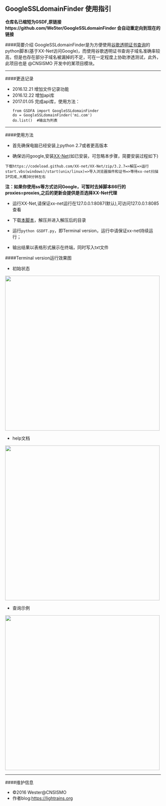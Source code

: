 ## GoogleSSLdomainFinder 使用指引

**仓库名已缩短为GSDF,原链接https://github.com/We5ter/GoogleSSLdomainFinder 会自动重定向到现在的链接**

####简要介绍
GoogleSSLdomainFinder是为方便使用<a href="https://www.google.com/transparencyreport/" target="_blank">谷歌透明证书查询</a>的python脚本(基于XX-Net访问Google)，而使用谷歌透明证书查询子域名准确率较高，但是也存在部分子域名被漏掉的不足，可在一定程度上协助渗透测试，此外，此项目也是 @CNSISMO 开发中的某项目模块。

<hr>

####更迭记录

- 2016.12.21 增加文件记录功能
- 2016.12.22 增加api库
- 2017.01.05 完成api库，使用方法：
  <pre><code>from GSDFA import GoogleSSLdomainFinder
  do = GoogleSSLdomainFinder('mi.com')
  do.list()  #输出为列表
  </code></pre>
  
<hr>

####使用方法

- 首先确保电脑已经安装上python 2.7或者更高版本

- 确保访问google,安装[XX-Net](https://github.com/XX-net/XX-Net/wiki/%E4%B8%AD%E6%96%87%E6%96%87%E6%A1%A3)(如已安装，可忽略本步骤，简要安装过程如下)<br>
<pre><code>下载https://codeload.github.com/XX-net/XX-Net/zip/3.2.7=>解压=>运行start.vbs(windows)/start(unix/linux)=>导入浏览器插件和证书=>等待xx-net扫描IP完成,大概30分钟左右
</code></pre>
**注：如果你使用ss等方式访问Google，可暂时去掉脚本66行的proxies=proxies,之后的更新会提供是否选择XX-Net代理**

- 运行XX-Net,请保证xx-net运行在127.0.0.1:8087(默认),可访问127.0.0.1:8085查看

- 下载[本脚本](https://github.com/We5ter/GoogleSSLdomainFinder/archive/master.zip)，解压并进入解压后的目录

- 运行`python GSDFT.py`，即Terminal version，运行中请保证xx-net持续运行；

- 输出结果以表格形式展示在终端，同时写入txt文件

####Terminal version运行效果图

- 初始状态

<img src="https://github.com/We5ter/GoogleSSLdomainFinder/blob/master/example/ex1.png" width="500px">

- help文档

<img src="https://github.com/We5ter/GoogleSSLdomainFinder/blob/master/example/ex3.png" width="500px">

- 查询示例

<img src="https://github.com/We5ter/GoogleSSLdomainFinder/blob/master/example/ex2.png" width="500px">


<hr>

####维护信息
- &copy;2016 Wester@CNSISMO
- 作者blog:<a href="https://lightrains.org" target="_blank">https://lightrains.org</a>
